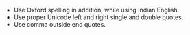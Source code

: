 * Use Oxford spelling in addition, while using Indian English.
* Use proper Unicode left and right single and double quotes.
* Use comma outside end quotes.